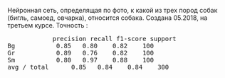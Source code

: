 Нейронная сеть, определящая по фото, к какой из трех пород собак (бигль, самоед, овчарка), относится собака.
Создана 05.2018, на третьем курсе.
Точность :

<pre>
			precision recall f1-score support
Bg	 		 0.85 	0.80 	0.82 	100
Gr 			 0.89 	0.76 	0.82 	100
Sm			 0.80 	0.97 	0.88 	100
avg / total		 0.85	0.84	0.84	300
</pre>
